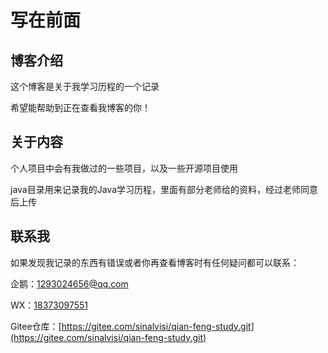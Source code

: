 # 写在前面

## 博客介绍

这个博客是关于我学习历程的一个记录  

希望能帮助到正在查看我博客的你！  

## 关于内容

个人项目中会有我做过的一些项目，以及一些开源项目使用  

java目录用来记录我的Java学习历程，里面有部分老师给的资料，经过老师同意后上传  

## 联系我

如果发现我记录的东西有错误或者你再查看博客时有任何疑问都可以联系： 

企鹅：[1293024656@qq.com]()  

WX：[18373097551]()  

Gitee仓库：[https://gitee.com/sinalvisi/qian-feng-study.git](https://gitee.com/sinalvisi/qian-feng-study.git)  